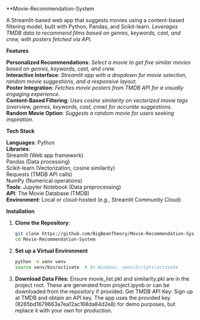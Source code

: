 **Movie-Recommendation-System

A Streamlit-based web app that suggests movies using a content-based filtering model, built with Python, Pandas, and Scikit-learn. *Leverages TMDB data to recommend films based on genres, keywords, cast, and crew, with posters fetched via API.*

**Features**

  **Personalized Recommendations**: *Select a movie to get five similar movies based on genres, keywords, cast, and crew.*  
  **Interactive Interface**: *Streamlit app with a dropdown for movie selection, random movie suggestions, and a responsive layout.*  
  **Poster Integration**: *Fetches movie posters from TMDB API for a visually engaging experience.*  
  **Content-Based Filtering**: *Uses cosine similarity on vectorized movie tags (overview, genres, keywords, cast, crew) for accurate suggestions.*  
  **Random Movie Option**: *Suggests a random movie for users seeking inspiration.*

**Tech Stack**

  **Languages**: Python  
  **Libraries**:  
    Streamlit (Web app framework)  
    Pandas (Data processing)  
    Scikit-learn (Vectorization, cosine similarity)  
    Requests (TMDB API calls)  
    NumPy (Numerical operations)  
  **Tools**: Jupyter Notebook (Data preprocessing)  
  **API**: The Movie Database (TMDB)  
  **Environment**: Local or cloud-hosted (e.g., Streamlit Community Cloud)

**Installation**

1. **Clone the Repository**:  
   ```bash
   git clone https://github.com/BigBeanTheory/Movie-Recommendation-System.git
   cd Movie-Recommendation-System

2. **Set up a Virtual Environment**
   ```bash
   python -m venv venv
   source venv/bin/activate  # On Windows: venv\Scripts\activate

3. **Download Data Files:**
Ensure movie_list.pkl and similarity.pkl are in the project root. These are generated from project.ipynb or can be downloaded from the repository if provided.
Get TMDB API Key:
Sign up at TMDB and obtain an API key.
The app uses the provided key (8265bd1679663a7ea12ac168da84d2e8) for demo purposes, but replace it with your own for production.
